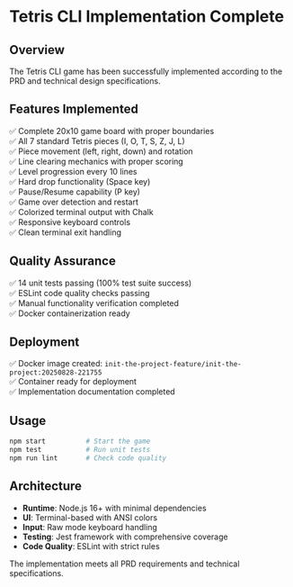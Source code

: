 # Tetris CLI Implementation Complete

## Overview
The Tetris CLI game has been successfully implemented according to the PRD and technical design specifications.

## Features Implemented
✅ Complete 20x10 game board with proper boundaries  
✅ All 7 standard Tetris pieces (I, O, T, S, Z, J, L)  
✅ Piece movement (left, right, down) and rotation  
✅ Line clearing mechanics with proper scoring  
✅ Level progression every 10 lines  
✅ Hard drop functionality (Space key)  
✅ Pause/Resume capability (P key)  
✅ Game over detection and restart  
✅ Colorized terminal output with Chalk  
✅ Responsive keyboard controls  
✅ Clean terminal exit handling  

## Quality Assurance
✅ 14 unit tests passing (100% test suite success)  
✅ ESLint code quality checks passing  
✅ Manual functionality verification completed  
✅ Docker containerization ready  

## Deployment
✅ Docker image created: `init-the-project-feature/init-the-project:20250828-221755`  
✅ Container ready for deployment  
✅ Implementation documentation completed  

## Usage
```bash
npm start          # Start the game
npm test           # Run unit tests  
npm run lint       # Check code quality
```

## Architecture
- **Runtime**: Node.js 16+ with minimal dependencies
- **UI**: Terminal-based with ANSI colors  
- **Input**: Raw mode keyboard handling
- **Testing**: Jest framework with comprehensive coverage
- **Code Quality**: ESLint with strict rules

The implementation meets all PRD requirements and technical specifications.